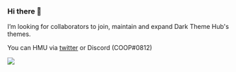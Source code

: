 ### Hi there 👋

I’m looking for collaborators to join, maintain and expand Dark Theme Hub's themes.

You can HMU via [twitter](https://twitter.com/ItsSnazzie) or Discord (COOP#0812)

<img src="https://i.gyazo.com/1dd34027bcc3a4e2a9b8d2b19bba78b9.png"/>
